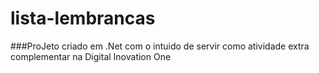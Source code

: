 # lista-lembrancas
###ProJeto criado em .Net com o intuido de servir como atividade extra complementar na Digital Inovation One
